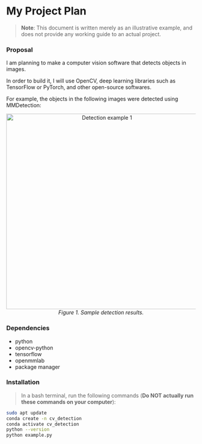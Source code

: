 # My Project Plan

> **Note**: This document is written merely as an illustrative example, and does not provide any working guide to an actual project.

### Proposal

I am planning to make a computer vision software that detects objects in images.

In order to build it, I will use OpenCV, deep learning libraries such as TensorFlow or PyTorch, and other open-source softwares.

For example, the objects in the following images were detected using MMDetection:

<p align="center">
  <img src="assets/example1.jpg" alt="Detection example 1" width="520">
  <br />
  <em>Figure 1. Sample detection results.</em>
</p>

### Dependencies

- python  
- opencv-python  
- tensorflow  
- openmmlab  
- package manager

### Installation

> In a bash terminal, run the following commands (**Do NOT actually run these commands on your computer**):

```bash
sudo apt update
conda create -n cv_detection
conda activate cv_detection
python --version
python example.py
